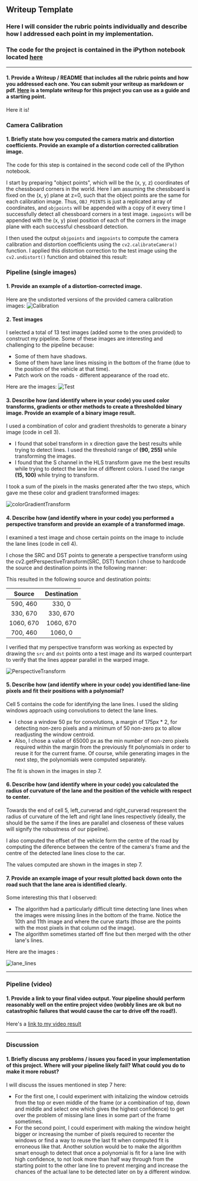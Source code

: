## Writeup Template

[//]: # (Image References)

[image1]: ./writeup_data/calibration_images.png "Calibration"
[image2]: ./writeup_data/test_images.png "Test"
[image3]: ./writeup_data/color_gradient_transform.png "colorGradientTransform"
[image4]: ./writeup_data/perspective_transform.png "PerspectiveTransform"
[image5]: ./writeup_data/lane_lines.png "lane_lines"
[image6]: ./writeup_data/example_output.jpg "Output"
[video1]: ./project_video.mp4 "Video"

### Here I will consider the rubric points individually and describe how I addressed each point in my implementation.  

### The code for the project is contained in the iPython notebook located [here](https://github.com/saajanis/CarND/blob/master/CarND-PreProject4/AdvancedLaneLines/pipeline.ipynb)

---
#### 1. Provide a Writeup / README that includes all the rubric points and how you addressed each one.  You can submit your writeup as markdown or pdf.  [Here](https://github.com/udacity/CarND-Advanced-Lane-Lines/blob/master/writeup_template.md) is a template writeup for this project you can use as a guide and a starting point.  

Here it is!

### Camera Calibration

#### 1. Briefly state how you computed the camera matrix and distortion coefficients. Provide an example of a distortion corrected calibration image.

The code for this step is contained in the second code cell of the IPython notebook.  

I start by preparing "object points", which will be the (x, y, z) coordinates of the chessboard corners in the world. Here I am assuming the chessboard is fixed on the (x, y) plane at z=0, such that the object points are the same for each calibration image.  Thus, `OBJ_POINTS` is just a replicated array of coordinates, and `objpoints` will be appended with a copy of it every time I successfully detect all chessboard corners in a test image.  `imgpoints` will be appended with the (x, y) pixel position of each of the corners in the image plane with each successful chessboard detection.  

I then used the output `objpoints` and `imgpoints` to compute the camera calibration and distortion coefficients using the `cv2.calibrateCamera()` function.  I applied this distortion correction to the test image using the `cv2.undistort()` function and obtained this result: 


### Pipeline (single images)

#### 1. Provide an example of a distortion-corrected image.

Here are the undistorted versions of the provided camera calibration images:
![Calibration][image1]

#### 2. Test images

I selected a total of 13 test images (added some to the ones provided) to construct my pipeline. Some of these images are interesting and challenging to the pipeline because:

* Some of them have shadows.
* Some of them have lane lines missing in the bottom of the frame (due to the position of the vehicle at that time).
* Patch work on the roads - different appearance of the road etc.

Here are the images: 
![Test][image2]

#### 3. Describe how (and identify where in your code) you used color transforms, gradients or other methods to create a thresholded binary image.  Provide an example of a binary image result.

I used a combination of color and gradient thresholds to generate a binary image (code in cell 3).  

* I found that sobel transform in x direction gave the best results while trying to detect lines. I used the threshold range of <b>(90, 255)</b> while transforming the images.
* I found that the S channel in the HLS transform gave me the best results while trying to detect the lane line of different colors. I used the range <b>(15, 100)</b> while trying to transform.

I took a sum of the pixels in the masks generated after the two steps, which gave me these color and gradient transformed images:

![colorGradientTransform][image3]

#### 4. Describe how (and identify where in your code) you performed a perspective transform and provide an example of a transformed image.

I examined a test image and chose certain points on the image to include the lane lines (code in cell 4).

I chose the SRC and DST points to generate a perspective transform using the cv2.getPerspectiveTransform(SRC, DST) function  I chose to hardcode the source and destination points in the following manner:

This resulted in the following source and destination points:

| Source        | Destination   | 
|:-------------:|:-------------:| 
| 590, 460      | 330, 0        | 
| 330, 670      | 330, 670      |
| 1060, 670     | 1060, 670     |
| 700, 460      | 1060, 0       |

I verified that my perspective transform was working as expected by drawing the `src` and `dst` points onto a test image and its warped counterpart to verify that the lines appear parallel in the warped image.

![PerspectiveTransform][image4]

#### 5. Describe how (and identify where in your code) you identified lane-line pixels and fit their positions with a polynomial?

Cell 5 contains the code for identifying the lane lines. I used the sliding windows approach using convolutions to detect the lane lines.

* I chose a window 50 px for convolutions, a margin of 175px * 2, for detecting non-zero pixels and a minimum of 50 non-zero px to allow readjusting the window centroid.
* Also, I chose a value of 65000 px as the min number of non-zero pixels required within the margin from the previously fit polynomials in order to reuse it for the current frame. Of course, while generating images in the next step, the polynomials were computed separately.

The fit is shown in the images in step 7.

#### 6. Describe how (and identify where in your code) you calculated the radius of curvature of the lane and the position of the vehicle with respect to center.

Towards the end of cell 5, left_curverad and right_curverad respresent the radius of curvature of the left and right lane lines respectively (ideally, the should be the same if the lines are parallel and closeness of these values will signify the robustness of our pipeline). 

I also computed the offset of the vehicle form the centre of the road by computing the diference between the centre of the camera's frame and the centre of the detected lane lines close to the car.

The values computed are shown in the images in step 7.

#### 7. Provide an example image of your result plotted back down onto the road such that the lane area is identified clearly.

Some interesting this that I observed:
* The algorithm had a particularly difficult time detecting lane lines when the images were missing lines in the bottom of the frame. Notice the 10th and 11th image and where the curve starts (those are the points with the most pixels in that column od the image).
* The algorithm sometimes started off fine but then merged with the other lane's lines. 

Here are the images :

![lane_lines][image5]

---

### Pipeline (video)

#### 1. Provide a link to your final video output.  Your pipeline should perform reasonably well on the entire project video (wobbly lines are ok but no catastrophic failures that would cause the car to drive off the road!).

Here's a [link to my video result](https://youtu.be/CVde9Pet_UA)

---

### Discussion

#### 1. Briefly discuss any problems / issues you faced in your implementation of this project.  Where will your pipeline likely fail?  What could you do to make it more robust?

I will discuss the issues mentioned in step 7 here:
* For the first one, I could experiment with initalizing the window cetroids from the top or even middle of the frame (or a combination of top, down and middle and select one which gives the highest confidence) to get over the problem of missing lane lines in some part of the frame sometimes.
* For the second point, I could experiment with making the window height bigger or increasing the number of pixels required to recenter the windows or find a way to reuse the last fit when computed fit is erroneous like that. Another solution would be to make the algorithm smart enough to detect that once a polynomial is fit for a lane line with high confidence, to not look more than half way through from the starting point to the other lane line to prevent merging and increase the chances of the actual lane to be detected later on by a different window. 